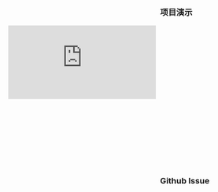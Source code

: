 ### <svg class="icon" style="font-size: 16px; margin-right: 5px;" aria-hidden="true"><use xlink:href="#icon-demo"></use></svg> 项目演示

<div class="iphone-bg">
  <div class="demo-wrap">
    <iframe src="https://docsify.js.org/#/" class='demo-iframe' frameborder="0"></iframe>
  </div>
</div>


### <svg class="icon" style="font-size: 16px; margin-right: 5px;" aria-hidden="true"><use xlink:href="#icon-github1"></use></svg> Github Issue
